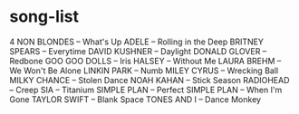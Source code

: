 # song-list

4 NON BLONDES – What's Up
ADELE – Rolling in the Deep
BRITNEY SPEARS – Everytime
DAVID KUSHNER – Daylight
DONALD GLOVER – Redbone
GOO GOO DOLLS – Iris
HALSEY – Without Me
LAURA BREHM – We Won't Be Alone
LINKIN PARK – Numb
MILEY CYRUS – Wrecking Ball
MILKY CHANCE – Stolen Dance
NOAH KAHAN – Stick Season
RADIOHEAD – Creep
SIA – Titanium
SIMPLE PLAN – Perfect
SIMPLE PLAN – When I'm Gone
TAYLOR SWIFT – Blank Space
TONES AND I – Dance Monkey
